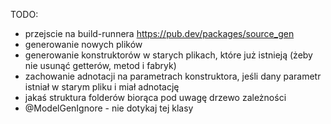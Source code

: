 TODO:
- przejscie na build-runnera https://pub.dev/packages/source_gen 
- generowanie nowych plików
- generowanie konstruktorów w starych plikach, które już istnieją (żeby nie usunąć getterów, metod i fabryk)
- zachowanie adnotacji na parametrach konstruktora, jeśli dany parametr istniał w starym pliku i miał adnotację
- jakaś struktura folderów biorąca pod uwagę drzewo zależności
- @ModelGenIgnore - nie dotykaj tej klasy
